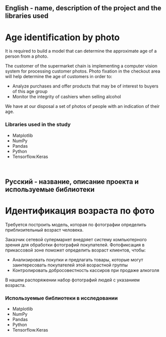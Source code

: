 
## English - name, description of the project and the libraries used

# Age identification by photo

It is required to build a model that can determine the approximate age of a person from a photo.

The customer of the supermarket chain is implementing a computer vision system for processing customer photos. Photo fixation in the checkout area will help determine the age of customers in order to:

* Analyze purchases and offer products that may be of interest to buyers of this age group
* Monitor the integrity of cashiers when selling alcohol

We have at our disposal a set of photos of people with an indication of their age.


### Libraries used in the study
* Matplotlib
* NumPy
* Pandas
* Python
* Tensorflow.Keras

<br>

## Русский - название, описание проекта и используемые библиотеки

#  Идентификация возраста по фото

Требуется построить модель, которая по фотографии определить приблизительный возраст человека.

Заказчик сетевой супермаркет внедряет систему компьютерного зрения для обработки фотографий покупателей. Фотофиксация в прикассовой зоне поможет определить возраст клиентов, чтобы:

* Анализировать покупки и предлагать товары, которые могут заинтересовать покупателей этой возрастной группы
* Контролировать добросовестность кассиров при продаже алкоголя

В нашем распоряжении набор фотографий людей с указанием возраста.


### Используемые библиотеки в исследовании
* Matplotlib
* NumPy
* Pandas
* Python
* Tensorflow.Keras
